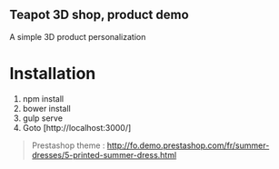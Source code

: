 Teapot 3D shop, product demo
----------------------------

A simple 3D product personalization

Installation
============

1. npm install
2. bower install
3. gulp serve
4. Goto [http://localhost:3000/]


> Prestashop theme :
> http://fo.demo.prestashop.com/fr/summer-dresses/5-printed-summer-dress.html
